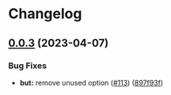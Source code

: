 # Changelog

## [0.0.3](https://github.com/marianfoo/ui5-cc-excelUpload/compare/ui5-cc-excelupload-button-v0.0.2...ui5-cc-excelupload-button-v0.0.3) (2023-04-07)


### Bug Fixes

* **but:** remove unused option ([#113](https://github.com/marianfoo/ui5-cc-excelUpload/issues/113)) ([897f93f](https://github.com/marianfoo/ui5-cc-excelUpload/commit/897f93f5257ec7edd76e0920c8555d3f61d9e29d))
